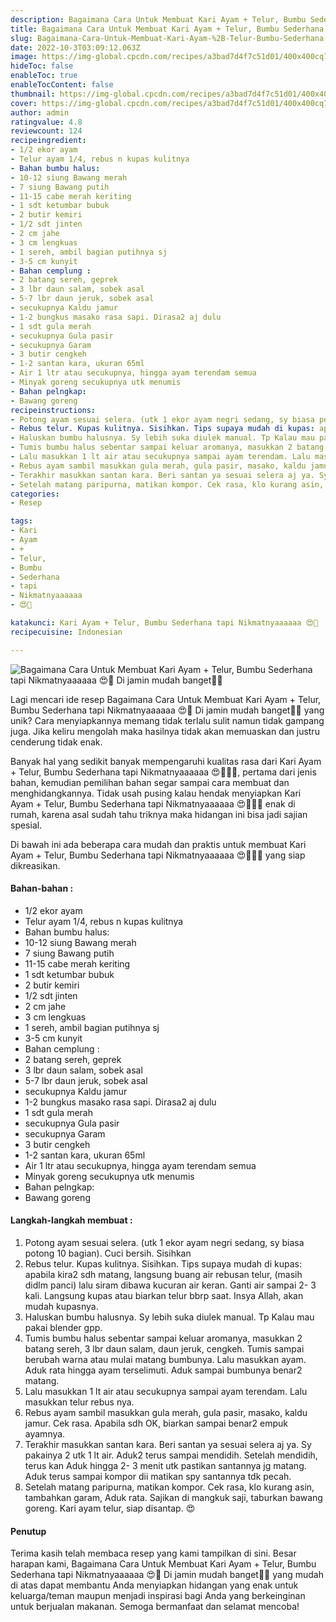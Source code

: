 ```yaml
---
description: Bagaimana Cara Untuk Membuat Kari Ayam + Telur, Bumbu Sederhana tapi Nikmatnyaaaaaa 😍🤤 Di jamin mudah banget"
title: Bagaimana Cara Untuk Membuat Kari Ayam + Telur, Bumbu Sederhana tapi Nikmatnyaaaaaa 😍🤤 Di jamin mudah banget
slug: Bagaimana-Cara-Untuk-Membuat-Kari-Ayam-%2B-Telur-Bumbu-Sederhana-tapi-Nikmatnyaaaaaa-%F0%9F%98%8D%F0%9F%A4%A4-Di-jamin-mudah-banget
date: 2022-10-3T03:09:12.063Z
image: https://img-global.cpcdn.com/recipes/a3bad7d4f7c51d01/400x400cq70/photo.jpg
hideToc: false
enableToc: true
enableTocContent: false
thumbnail: https://img-global.cpcdn.com/recipes/a3bad7d4f7c51d01/400x400cq70/photo.jpg
cover: https://img-global.cpcdn.com/recipes/a3bad7d4f7c51d01/400x400cq70/photo.jpg
author: admin
ratingvalue: 4.8
reviewcount: 124
recipeingredient:
- 1/2 ekor ayam
- Telur ayam 1/4, rebus n kupas kulitnya
- Bahan bumbu halus:
- 10-12 siung Bawang merah
- 7 siung Bawang putih
- 11-15 cabe merah keriting
- 1 sdt ketumbar bubuk
- 2 butir kemiri
- 1/2 sdt jinten
- 2 cm jahe
- 3 cm lengkuas
- 1 sereh, ambil bagian putihnya sj
- 3-5 cm kunyit
- Bahan cemplung :
- 2 batang sereh, geprek
- 3 lbr daun salam, sobek asal
- 5-7 lbr daun jeruk, sobek asal
- secukupnya Kaldu jamur
- 1-2 bungkus masako rasa sapi. Dirasa2 aj dulu
- 1 sdt gula merah
- secukupnya Gula pasir
- secukupnya Garam
- 3 butir cengkeh
- 1-2 santan kara, ukuran 65ml
- Air 1 ltr atau secukupnya, hingga ayam terendam semua
- Minyak goreng secukupnya utk menumis
- Bahan pelngkap:
- Bawang goreng
recipeinstructions:
- Potong ayam sesuai selera. (utk 1 ekor ayam negri sedang, sy biasa potong 10 bagian). Cuci bersih. Sisihkan
- Rebus telur. Kupas kulitnya. Sisihkan. Tips supaya mudah di kupas: apabila kira2 sdh matang, langsung buang air rebusan telur, (masih didlm panci) lalu siram dibawa kucuran air keran. Ganti air sampai 2- 3 kali. Langsung kupas atau biarkan telur bbrp saat. Insya Allah, akan mudah kupasnya.
- Haluskan bumbu halusnya. Sy lebih suka diulek manual. Tp Kalau mau pakai blender gpp.
- Tumis bumbu halus sebentar sampai keluar aromanya, masukkan 2 batang sereh, 3 lbr daun salam, daun jeruk, cengkeh. Tumis sampai berubah warna atau mulai matang bumbunya. Lalu masukkan ayam. Aduk rata hingga ayam terselimuti. Aduk sampai bumbunya benar2 matang.
- Lalu masukkan 1 lt air atau secukupnya sampai ayam terendam. Lalu masukkan telur rebus nya.
- Rebus ayam sambil masukkan gula merah, gula pasir, masako, kaldu jamur. Cek rasa. Apabila sdh OK, biarkan sampai benar2 empuk ayamnya.
- Terakhir masukkan santan kara. Beri santan ya sesuai selera aj ya. Sy pakainya 2 utk 1 lt air. Aduk2 terus sampai mendidih. Setelah mendidih, terus kan Aduk hingga 2- 3 menit utk pastikan santannya jg matang. Aduk terus sampai kompor dii matikan spy santannya tdk pecah.
- Setelah matang paripurna, matikan kompor. Cek rasa, klo kurang asin, tambahkan garam, Aduk rata. Sajikan di mangkuk saji, taburkan bawang goreng. Kari ayam telur, siap disantap. 😍
categories:
- Resep

tags:
- Kari
- Ayam
- +
- Telur,
- Bumbu
- Sederhana
- tapi
- Nikmatnyaaaaaa
- 😍🤤

katakunci: Kari Ayam + Telur, Bumbu Sederhana tapi Nikmatnyaaaaaa 😍🤤
recipecuisine: Indonesian

---
```


![Bagaimana Cara Untuk Membuat Kari Ayam + Telur, Bumbu Sederhana tapi Nikmatnyaaaaaa 😍🤤 Di jamin mudah banget👩‍🍳](https://img-global.cpcdn.com/recipes/a3bad7d4f7c51d01/400x400cq70/photo.jpg)

Lagi mencari ide resep Bagaimana Cara Untuk Membuat Kari Ayam + Telur, Bumbu Sederhana tapi Nikmatnyaaaaaa 😍🤤 Di jamin mudah banget👩‍🍳 yang unik? Cara menyiapkannya memang tidak terlalu sulit namun tidak gampang juga. Jika keliru mengolah maka hasilnya tidak akan memuaskan dan justru cenderung tidak enak.

Banyak hal yang sedikit banyak mempengaruhi kualitas rasa dari Kari Ayam + Telur, Bumbu Sederhana tapi Nikmatnyaaaaaa 😍🤤👩‍🍳, pertama dari jenis bahan, kemudian pemilihan bahan segar sampai cara membuat dan menghidangkannya. Tidak usah pusing kalau hendak menyiapkan Kari Ayam + Telur, Bumbu Sederhana tapi Nikmatnyaaaaaa 😍🤤👩‍🍳 enak di rumah, karena asal sudah tahu triknya maka hidangan ini bisa jadi sajian spesial.

Di bawah ini ada beberapa cara mudah dan praktis untuk membuat Kari Ayam + Telur, Bumbu Sederhana tapi Nikmatnyaaaaaa 😍🤤👩‍🍳 yang siap dikreasikan.

<!--inarticleads1-->

#### Bahan-bahan :

- 1/2 ekor ayam
- Telur ayam 1/4, rebus n kupas kulitnya
- Bahan bumbu halus:
- 10-12 siung Bawang merah
- 7 siung Bawang putih
- 11-15 cabe merah keriting
- 1 sdt ketumbar bubuk
- 2 butir kemiri
- 1/2 sdt jinten
- 2 cm jahe
- 3 cm lengkuas
- 1 sereh, ambil bagian putihnya sj
- 3-5 cm kunyit
- Bahan cemplung :
- 2 batang sereh, geprek
- 3 lbr daun salam, sobek asal
- 5-7 lbr daun jeruk, sobek asal
- secukupnya Kaldu jamur
- 1-2 bungkus masako rasa sapi. Dirasa2 aj dulu
- 1 sdt gula merah
- secukupnya Gula pasir
- secukupnya Garam
- 3 butir cengkeh
- 1-2 santan kara, ukuran 65ml
- Air 1 ltr atau secukupnya, hingga ayam terendam semua
- Minyak goreng secukupnya utk menumis
- Bahan pelngkap:
- Bawang goreng

<!--inarticleads2-->

#### Langkah-langkah membuat :

1. Potong ayam sesuai selera. (utk 1 ekor ayam negri sedang, sy biasa potong 10 bagian). Cuci bersih. Sisihkan
1. Rebus telur. Kupas kulitnya. Sisihkan. Tips supaya mudah di kupas: apabila kira2 sdh matang, langsung buang air rebusan telur, (masih didlm panci) lalu siram dibawa kucuran air keran. Ganti air sampai 2- 3 kali. Langsung kupas atau biarkan telur bbrp saat. Insya Allah, akan mudah kupasnya.
1. Haluskan bumbu halusnya. Sy lebih suka diulek manual. Tp Kalau mau pakai blender gpp.
1. Tumis bumbu halus sebentar sampai keluar aromanya, masukkan 2 batang sereh, 3 lbr daun salam, daun jeruk, cengkeh. Tumis sampai berubah warna atau mulai matang bumbunya. Lalu masukkan ayam. Aduk rata hingga ayam terselimuti. Aduk sampai bumbunya benar2 matang.
1. Lalu masukkan 1 lt air atau secukupnya sampai ayam terendam. Lalu masukkan telur rebus nya.
1. Rebus ayam sambil masukkan gula merah, gula pasir, masako, kaldu jamur. Cek rasa. Apabila sdh OK, biarkan sampai benar2 empuk ayamnya.
1. Terakhir masukkan santan kara. Beri santan ya sesuai selera aj ya. Sy pakainya 2 utk 1 lt air. Aduk2 terus sampai mendidih. Setelah mendidih, terus kan Aduk hingga 2- 3 menit utk pastikan santannya jg matang. Aduk terus sampai kompor dii matikan spy santannya tdk pecah.
1. Setelah matang paripurna, matikan kompor. Cek rasa, klo kurang asin, tambahkan garam, Aduk rata. Sajikan di mangkuk saji, taburkan bawang goreng. Kari ayam telur, siap disantap. 😍

#### Penutup

Terima kasih telah membaca resep yang kami tampilkan di sini. Besar harapan kami, Bagaimana Cara Untuk Membuat Kari Ayam + Telur, Bumbu Sederhana tapi Nikmatnyaaaaaa 😍🤤 Di jamin mudah banget👩‍🍳 yang mudah di atas dapat membantu Anda menyiapkan hidangan yang enak untuk keluarga/teman maupun menjadi inspirasi bagi Anda yang berkeinginan untuk berjualan makanan. Semoga bermanfaat dan selamat mencoba!